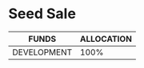 # Seed Sale

| FUNDS       | ALLOCATION |
| ----------- | ---------- |
| DEVELOPMENT | 100%       |

